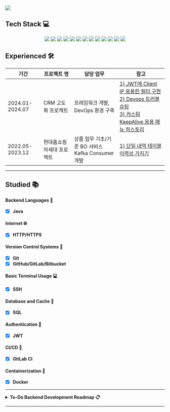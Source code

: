 <img src="https://capsule-render.vercel.app/api?type=venom&![header](https://capsule-render.vercel.app/api?color=gradient&customColorList=0,2,3)&height=150&width=300&section=header&text=SilberBullet%20Github&fontSize=90&fontColor=000000" />


</br>

## Tech Stack 💻
<p align="center">
  <img src="https://img.shields.io/badge/Java-ED8B00?style=for-the-badge&logo=java&logoColor=white"/>
  <img src="https://img.shields.io/badge/Spring%20Boot-6DB33F?style=for-the-badge&logo=spring-boot&logoColor=white"/>
  <img src="https://img.shields.io/badge/Spring%20Security-6DB33F?style=for-the-badge&logo=spring-security&logoColor=white"/>
  <img src="https://img.shields.io/badge/Redis-DC382D?style=for-the-badge&logo=redis&logoColor=white"/>
  <img src="https://img.shields.io/badge/Apache%20Kafka-231F20?style=for-the-badge&logo=apache-kafka&logoColor=white"/>
  <img src="https://img.shields.io/badge/Oracle-F80000?style=for-the-badge&logo=oracle&logoColor=white"/>
  <img src="https://img.shields.io/badge/MySQL-4479A1?style=for-the-badge&logo=mysql&logoColor=white"/>
  <img src="https://img.shields.io/badge/JPA-6DB33F?style=for-the-badge&logo=jpa&logoColor=white"/>
   <img src="https://img.shields.io/badge/MyBatis-000000?style=for-the-badge&logo=MyBatis&logoColor=white"/>
  <img src="https://img.shields.io/badge/Docker-2496ED?style=for-the-badge&logo=docker&logoColor=white"/>
  <img src="https://img.shields.io/badge/Git-F05032?style=for-the-badge&logo=git&logoColor=white"/>
  <img src="https://img.shields.io/badge/GitHub-181717?style=for-the-badge&logo=github&logoColor=white"/>
  <img src="https://img.shields.io/badge/GitLab-FC6D26?style=for-the-badge&logo=gitlab&logoColor=white"/>
</p>


## Experienced 🛠️

| 기간           | 프로젝트 명               |          담당 업무                                      | 참고                                                                                                                                             |
|----------------|--------------------------|----------------------------------------------------------------|-------------------------------------------------------------------------------------------------------------------------------------------------------------------------|
| 2024.01-2024.07 | CRM 고도화 프로젝트 | 프레임워크 개발, DevOps 환경 구축 | [1) JWT에 Client IP 응용한 필터 구현](https://github.com/silberbullet/jwt-redis-ip-protection-backend)<br>[2) Devops 트러블슈팅](https://github.com/silberbullet/gitlab-runner-with-docker-troubleshooting)<br>[3) 커스텀 KeepAlive 응용 메뉴 히스토리](https://github.com/silberbullet/menu-history-vue-framework) |
| 2022.05-2023.12 | 현대홈쇼핑 차세대 프로젝트 | 상품 업무 기초/기준 BO 서비스 </br>Kafka Consumer 개발               |[1) 단일 내역 테이블 이력성 가지기](https://github.com/silberbullet/add-history-to-table-api)              |

---

## Studied 📚

#### Backend Languages 📝
- [x] **Java**

#### Internet 🌐
- [x] **HTTP/HTTPS**

#### Version Control Systems 📂
- [x] **Git**
- [x] **GitHub/GitLab/Bitbucket**

#### Basic Terminal Usage 💻
- [x] **SSH**

#### Database and Cache 💾
- [x] **SQL**

#### Authentication 🔐
- [x] **JWT**

#### CI/CD 🚀
- [x] **GitLab CI**

#### Containerization 🐳
- [x] **Docker** 

---

<details>
  <summary><strong>To-Do Backend Development Roadmap 📋</strong></summary>

#### Internet 🌐
- [ ] **HTTP/HTTPS**: Understand the basics of HTTP and HTTPS protocols.
- [ ] **DNS**: Learn how DNS works and its role in the internet.
- [ ] **Browsers**: Know how browsers work and render web pages.
- [ ] **Hosting**: Learn about hosting providers and deploying applications.

#### Database and Cache 💾
- [ ] **NoSQL**: Understand NoSQL databases.
- [ ] **PostgreSQL**: Learn PostgreSQL.
- [ ] **MongoDB**: Explore MongoDB.
- [ ] **Redis**: Understand caching with Redis.

#### Web Servers 🌍
- [ ] **Nginx**: Learn how to configure and use Nginx.
- [ ] **Apache**: Understand Apache web server basics.

#### API (REST & GraphQL) 📡
- [ ] **REST**: Learn RESTful API principles.
- [ ] **GraphQL**: Explore GraphQL for APIs.
- [ ] **JSON**: Understand JSON data format.
- [ ] **OpenAPI/Swagger**: Learn how to document APIs.

#### Authentication 🔐
- [ ] **OAuth**: Understand OAuth for authentication.
- [ ] **OpenID**: Explore OpenID for identity management.

#### Testing 🧪
- [ ] **Unit Testing**: Learn the basics of unit testing.
- [ ] **Integration Testing**: Understand integration testing.
- [ ] **Functional Testing**: Explore functional testing methods.

#### CI/CD 🚀
- [ ] **Jenkins**: Learn about Jenkins for CI/CD.
- [ ] **GitHub Actions**: Explore GitHub Actions for automation.

#### Design and Development Principles 📐
- [ ] **SOLID**: Learn the SOLID principles.
- [ ] **KISS**: Understand the KISS principle.
- [ ] **DRY**: Learn the DRY principle.
- [ ] **YAGNI**: Understand the YAGNI principle.

#### Message Brokers 📬
- [ ] **RabbitMQ**: Learn about RabbitMQ for messaging.
  - **Team Project**: Asynchronous Processing
- [ ] **Kafka**: Explore Apache Kafka for event streaming.

#### Search Engines 🔍
- [ ] **Elasticsearch**: Learn the basics of Elasticsearch.
- [ ] **Solr**: Understand Apache Solr.

#### Containerization 🐳
- [ ] **Kubernetes**: Explore Kubernetes for container orchestration.

#### GraphQL 📊
- [ ] **Core Concepts**: Learn GraphQL core concepts.
- [ ] **Schemas**: Understand GraphQL schemas.
- [ ] **Queries**: Learn how to write GraphQL queries.

#### WebSockets 📡
- [ ] **Core Concepts**: Understand WebSocket basics.
- [ ] **Libraries/Frameworks**: Explore WebSocket libraries and frameworks.

#### Web Security Knowledge 🔒
- [ ] **HTTPS & TLS**: Understand HTTPS and TLS.
- [ ] **CORS**: Learn about Cross-Origin Resource Sharing.
- [ ] **CSP**: Understand Content Security Policy.
- [ ] **OAuth**: Learn OAuth for security.
- [ ] **JWT**: Understand JSON Web Tokens.

#### HTTP/2 📡
- [ ] **Core Concepts**: Learn about HTTP/2.
- [ ] **Benefits**: Understand the benefits of HTTP/2.

#### Design and Development Principles 📐
- [ ] **SOLID**: Learn the SOLID principles.
- [ ] **KISS**: Understand the KISS principle.
- [ ] **DRY**: Learn the DRY principle.
- [ ] **YAGNI**: Understand the YAGNI principle.

</details>

---
